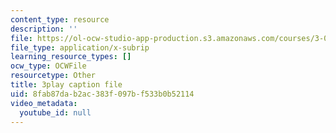 ```yaml
---
content_type: resource
description: ''
file: https://ol-ocw-studio-app-production.s3.amazonaws.com/courses/3-091-introduction-to-solid-state-chemistry-fall-2018/8fab87dab2ac383f097bf533b0b52114_5i4fd-BhAt0.srt
file_type: application/x-subrip
learning_resource_types: []
ocw_type: OCWFile
resourcetype: Other
title: 3play caption file
uid: 8fab87da-b2ac-383f-097b-f533b0b52114
video_metadata:
  youtube_id: null
---
```

